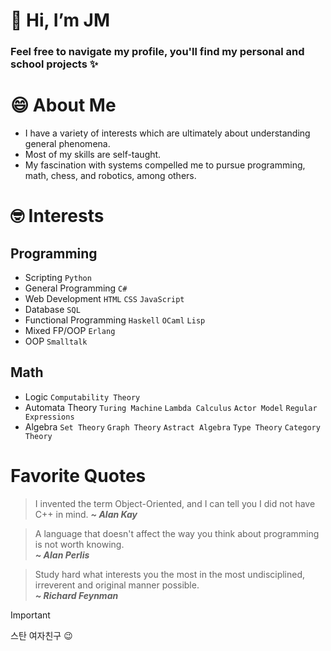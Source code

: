 # 👋 Hi, I’m JM
### Feel free to navigate my profile, you'll find my personal and school projects ✨

# 😄 About Me
- I have a variety of interests which are ultimately about understanding general phenomena.
- Most of my skills are self-taught.
- My fascination with systems compelled me to pursue programming, math, chess, and robotics, among others.

# 🤓 Interests
## Programming
- Scripting `Python`
- General Programming `C#`
- Web Development `HTML` `CSS` `JavaScript`
- Database `SQL`
- Functional Programming `Haskell` `OCaml` `Lisp`
- Mixed FP/OOP `Erlang`
- OOP `Smalltalk`

## Math
- Logic `Computability Theory`
- Automata Theory `Turing Machine` `Lambda Calculus` `Actor Model` `Regular Expressions`
- Algebra `Set Theory` `Graph Theory` `Astract Algebra` `Type Theory` `Category Theory`

# Favorite Quotes
> I invented the term Object-Oriented, and I can tell you I did not have C++ in mind.
> <em><strong>~ Alan Kay</strong></em>

> A language that doesn't affect the way you think about programming is not worth knowing.<br>
> <em><strong>~ Alan Perlis</strong></em>

> Study hard what interests you the most in the most undisciplined, irreverent and original manner possible.<br>
> <em><strong>~ Richard Feynman</strong></em>

> [!IMPORTANT]
> 스탄 여자친구 😉

